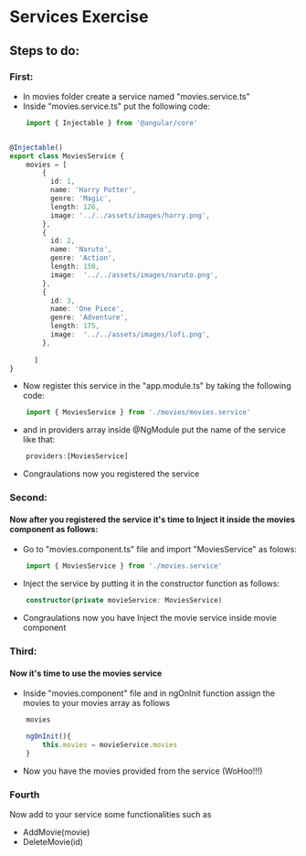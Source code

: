 # Services Exercise

## Steps to do:

### First: 
- In movies folder create a service named "movies.service.ts"
- Inside "movies.service.ts" put the following code:

```ts 
    import { Injectable } from '@angular/core'


@Injectable()
export class MoviesService {
    movies = [
        {
          id: 1, 
          name: 'Harry Potter',
          genre: 'Magic',
          length: 126,
          image: '../../assets/images/harry.png',
        },
        {
          id: 2,
          name: 'Naruto',
          genre: 'Action',
          length: 150,
          image:  '../../assets/images/naruto.png',
        },
        {
          id: 3,
          name: 'One Piece',
          genre: 'Adventure',
          length: 175,
          image:  '../../assets/images/lofi.png',
        },
        
      ]
}
```
- Now register this service in the "app.module.ts" by taking the following code:

```ts
    import { MoviesService } from './movies/movies.service'
```
- and in providers array inside @NgModule put the name of the service like that:
```ts
    providers:[MoviesService]
```
- Congraulations now you registered the service


### Second:
#### Now after you registered the service it's time to Inject it inside the movies component as follows:
- Go to "movies.component.ts" file and import "MoviesService" as folows:
```ts
    import { MoviesService } from './movies.service'
```
- Inject the service by putting it in the constructor function as follows:
```ts
    constructor(private movieService: MoviesService)
```
- Congraulations now you have Inject the movie service inside movie component

### Third:
#### Now it's time to use the movies service
- Inside "movies.component" file and in ngOnInit function assign the movies to your movies array as follows
```ts
    movies

    ngOnInit(){
        this.movies = movieService.movies
    }
```
- Now you have the movies provided from the service (WoHoo!!!)

### Fourth
Now add to your service some functionalities such as 
- AddMovie(movie)
- DeleteMovie(id)